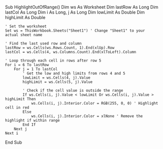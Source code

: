 Sub HighlightOutOfRange()
    Dim ws As Worksheet
    Dim lastRow As Long
    Dim lastCol As Long
    Dim i As Long, j As Long
    Dim lowLimit As Double
    Dim highLimit As Double

    ' Set the worksheet
    Set ws = ThisWorkbook.Sheets("Sheet1") ' Change "Sheet1" to your actual sheet name

    ' Find the last used row and column
    lastRow = ws.Cells(ws.Rows.Count, 1).End(xlUp).Row
    lastCol = ws.Cells(4, ws.Columns.Count).End(xlToLeft).Column

    ' Loop through each cell in rows after row 5
    For i = 6 To lastRow
        For j = 1 To lastCol
            ' Get the low and high limits from rows 4 and 5
            lowLimit = ws.Cells(4, j).Value
            highLimit = ws.Cells(5, j).Value

            ' Check if the cell value is outside the range
            If ws.Cells(i, j).Value < lowLimit Or ws.Cells(i, j).Value > highLimit Then
                ws.Cells(i, j).Interior.Color = RGB(255, 0, 0) ' Highlight cell in red
            Else
                ws.Cells(i, j).Interior.Color = xlNone ' Remove the highlight if within range
            End If
        Next j
    Next i
End Sub